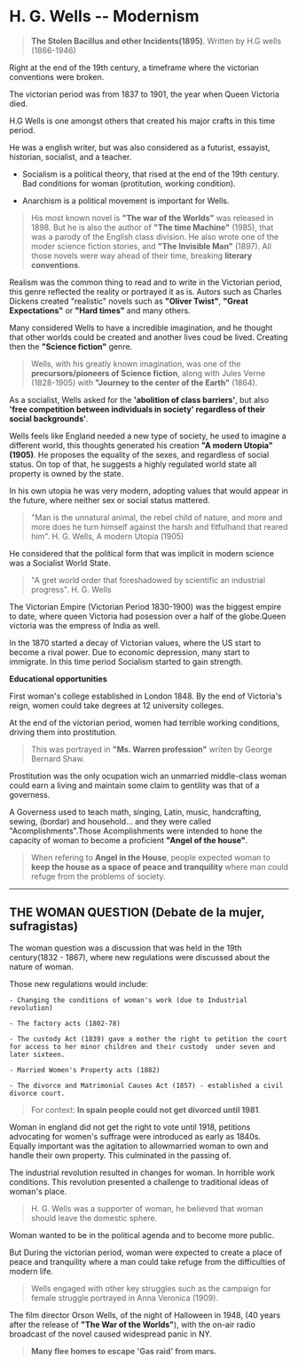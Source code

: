 # H. G. Wells -- Modernism

>**The Stolen Bacillus and other Incidents(1895)**. 
Written by H.G wells (1866-1946)


Right at the end of the 19th century, a timeframe where the victorian conventions were broken.

The victorian period was from 1837 to 1901, the year when Queen Victoria died.

H.G Wells is one amongst others that created his major crafts in this time period.

He was a english writer, but was also considered as a futurist, essayist, historian, socialist, and a teacher.

- Socialism is a political theory, that rised at the end of the 19th century. Bad conditions for woman (protitution, working condition).

- Anarchism is a political movement is important for Wells.

> His most known novel is **"The war of the Worlds"** was released in 1898. But he is also the author of **"The time Machine"** (1985), that was a parody of the English class division. He also wrote one of the moder  science fiction stories, and  **"The Invisible Man"** (1897). All those novels were way ahead of their time, breaking **literary conventions**.

Realism was the common thing to read and to write in the Victorian period, this genre reflected the reality or portrayed it as is. Autors such as Charles Dickens created "realistic" novels such as **"Oliver Twist"**, **"Great Expectations"** or **"Hard times"** and many others.

Many considered Wells to have a incredible imagination, and he thought that other worlds could be created and another lives coud be lived. Creating then the **"Science fiction"** genre.

>Wells, with his greatly known imagination, was one of the **precursors/pioneers of Science fiction**, along with Jules Verne (1828-1905) with **"Journey to the center of the Earth"** (1864).

As a socialist, Wells asked for the **'abolition of class barriers'**, but also **'free competition between individuals in society' regardless of their social backgrounds'**.

Wells feels like England needed a new type of society, he used to imagine a different world, this thoughts generated his creation **"A modern Utopia"(1905)**. He proposes the equality of the sexes, and regardless of social status. On top of that, he suggests a highly regulated world state all property is owned by the state.

In his own utopia he was very modern, adopting values that would appear in the future, where neither sex or social status mattered.

> "Man is the unnatural animal, the rebel child of nature, and more and more does he turn himself against the harsh and fitfulhand that reared him".
H. G. Wells, A modern Utopia (1905)

He considered that the political form that was implicit in modern science was a Socialist World State.
>"A gret world order that foreshadowed by scientific an industrial progress".
H. G. Wells

The Victorian Empire (Victorian Period 1830-1900) was the biggest empire to date, where queen Victoria had posession over a half of the globe.Queen victoria was the empress of India as well.

In the 1870 started a decay of Victorian values, where the US start to become a rival power. Due to economic depression, many start to immigrate. In this time period Socialism started to gain strength.


**Educational opportunities**

First woman's college established in London 1848. By the end of Victoria's reign, women could take degrees at 12 university colleges.

At the end of the victorian period, women had terrible working conditions, driving them into prostitution.

>This was portrayed in **"Ms. Warren profession"** writen by George Bernard Shaw.

Prostitution was the only ocupation wich an unmarried middle-class woman could earn a living and maintain some claim to gentility was that of a governess.

A Governess used to teach math, singing, Latin, music, handcrafting, sewing, (bordar) and household... and they were called "Acomplishments".Those Acomplishments were intended to hone the capacity of woman to become a proficient **"Angel of the house"**.

>When refering to **Angel in the House**, people expected woman to **keep the house as a space of peace and tranquility** where man could refuge from the problems of society.

***

## THE WOMAN QUESTION (Debate de la mujer, sufragistas)

The woman question was a discussion that was held in the 19th century(1832 - 1867), where new regulations were discussed about the nature of woman. 

Those new regulations would include:
```
- Changing the conditions of woman's work (due to Industrial revolution)

- The factory acts (1802-78)

- The custody Act (1839) gave a mother the right to petition the court for access to her minor children and their custody  under seven and later sixteen.

- Married Women's Property acts (1882)

- The divorce and Matrimonial Causes Act (1857) - established a civil divorce court. 
```
>For context: **In spain people could not get divorced until 1981**.


Woman in england did not get the right to vote until 1918, petitions advocating for women's suffrage were introduced as early as 1840s. Equally important was the agitation to allowmarried woman to own and handle their own property.
This culminated in the passing of.

The industrial revolution resulted in changes for woman. In horrible work conditions. This revolution presented a challenge to traditional ideas of woman's place.

> H. G. Wells was a supporter of woman, he believed that woman should leave the domestic sphere.

Woman wanted to be in the political agenda and to become more public.

But During the victorian period, woman were expected to create a place of peace and tranquility where a man could take refuge from the difficulties of modern life.

>Wells engaged with other key struggles such as the campaign for female struggle portrayed in Anna Veronica (1909).

The film director Orson Wells, of the night of Halloween in 1948, (40 years after the release of **"The War of the Worlds"**), with the on-air radio broadcast of the novel caused widespread panic in NY.

> **Many flee homes to escape 'Gas raid' from mars.**